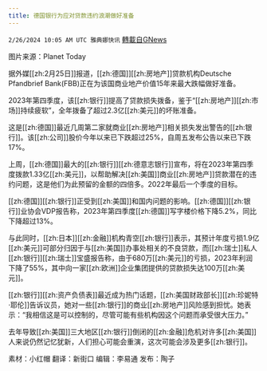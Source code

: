 ```yaml
---
title: 德国银行为应对贷款违约浪潮做好准备
---
```

`2/26/2024 10:05 AM UTC 雅典娜快讯` [轉載自GNews](https://gnews.org/articles/2341798)

图片来源：Planet Today

据外媒[[zh:2月25日]]报道，[[zh:德国]][[zh:房地产]]贷款机构Deutsche Pfandbrief Bank(FBB)正在为该国商业地产价值15年来最大跌幅做好准备。

2023年第四季度，该[[zh:银行]]提高了贷款损失拨备，鉴于“[[zh:房地产]][[zh:市场]]持续疲软”，全年拨备了超过2.3亿[[zh:美元]]的坏账准备。

这是[[zh:德国]]最近几周第二家就商业[[zh:房地产]]相关损失发出警告的[[zh:银行]]。该[[zh:公司]]股价今年以来已下跌超过25%，自周五发布公告以来已下跌17%。

上周，[[zh:德国]]最大的[[zh:银行]][[zh:德意志银行]]宣布，将在2023年第四季度拨款1.33亿[[zh:美元]]，以帮助解决[[zh:美国]]商业[[zh:房地产]]贷款潜在的违约问题，这是他们为此预留的金额的四倍多。2022年最后一个季度的目标。

[[zh:德国]][[zh:银行]]正受到[[zh:美国]]和国内问题的影响。[[zh:德国]][[zh:银行]]业协会VDP报告称，2023年第四季度[[zh:德国]]写字楼价格下降5.2%，同比下降超过13%。

与此同时，[[zh:日本]][[zh:金融]]机构青空[[zh:银行]]表示，其预计年度亏损1.9亿[[zh:美元]]可部分归因于与[[zh:美国]]办事处相关的不良贷款，而[[zh:瑞士]]私人[[zh:银行]][[zh:瑞士]]宝盛报告称，由于680万[[zh:美元]]的亏损，2023年利润下降了55%，其中向一家[[zh:欧洲]]企业集团提供的贷款损失达100万[[zh:美元]]。

[[zh:银行]][[zh:资产负债表]]最近成为热门话题，[[zh:美国财政部长]][[zh:珍妮特·耶伦]]告诉议员，她对一些[[zh:银行]]的商业[[zh:房地产]]风险感到担忧。她表示：“我相信这是可以控制的，尽管可能有些机构因这个问题而承受很大压力。”

去年导致[[zh:美国]]三大地区[[zh:银行]]倒闭的[[zh:金融]]危机对许多[[zh:美国]]人来说仍然记忆犹新，人们担心可能会重演，这次可能会涉及更多[[zh:银行]]。

      
素材：小红帽  翻译：新街口  编辑：李易通  发布：陶子


